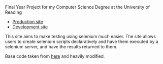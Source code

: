 Final Year Project for my Computer Science Degree at the University of Reading

- [Production site](https://selenium-web-tester-prd.herokuapp.com/)
- [Development site](https://selenium-web-tester-dev.herokuapp.com/)

This site aims to make testing using selenium much easier. The site allows users to create selenium scripts declaratively and have them executed by a selenium server, and have the results returned to them.

Base code taken from [here](https://www.codementor.io/nodejs/tutorial/build-website-from-scratch-using-expressjs-and-bootstrap) and heavily modified.
